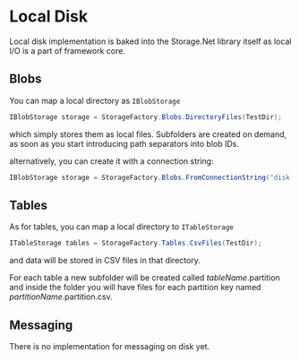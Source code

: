 # Local Disk

Local disk implementation is baked into the Storage.Net library itself as local I/O is a part of framework core.

## Blobs

You can map a local directory as `IBlobStorage`

```csharp
IBlobStorage storage = StorageFactory.Blobs.DirectoryFiles(TestDir);
```

which simply stores them as local files. Subfolders are created on demand, as soon as you start introducing path separators into blob IDs.

alternatively, you can create it with a connection string:

```csharp
IBlobStorage storage = StorageFactory.Blobs.FromConnectionString("disk://path=path_to_directory");
```


## Tables

As for tables, you can map a local directory to `ITableStorage`

```csharp
ITableStorage tables = StorageFactory.Tables.CsvFiles(TestDir);
```

and data will be stored in CSV files in that directory. 

For each table a new subfolder will be created called *tableName*.partition and inside the folder you will have files for each partition key named *partitionName*.partition.csv.

## Messaging

There is no implementation for messaging on disk yet.